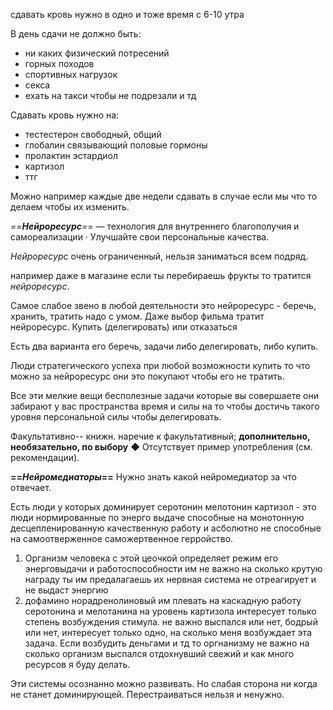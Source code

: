 
сдавать кровь нужно в одно и тоже время с 6-10 утра

В день сдачи не должно быть:
- ни каких физический потресений
- горных походов
- спортивных нагрузок
- секса
- ехать на такси чтобы не подрезали и тд

Сдавать кровь нужно на:
- тестестерон свободный, общий
- глобалин связывающий половые гормоны
- пролактин эстардиол
- картизол
- ттг

Можно например каждые две недели сдавать в случае если мы что то делаем чтобы их изменить.

_==**Нейроресурс**==_ — технология для внутреннего благополучия и самореализации · Улучшайте свои персональные качества.

_Нейроресурс_ очень ограниченный, нельзя заниматься всем подряд.

например даже в магазине если ты перебираешь фрукты то тратится *нейроресурс*.

Самое слабое звено в любой деятельности это нейроресурс - беречь, хранить, тратить надо с умом. Даже выбор фильма тратит нейроресурс. Купить (делегировать) или отказаться

Есть два варианта его беречь, задачи либо делегировать, либо купить. 

Люди стратегического успеха при любой возможности купить то что можно за нейроресурс они это покупают чтобы его не тратить.

Все эти мелкие вещи бесполезные задачи которые вы совершаете они забирают у вас пространства время и силы на то чтобы достичь такого уровня персональной силы чтобы делегировать.

Факультативно-- книжн. наречие к факультативный; **дополнительно, необязательно, по выбору** ◆ Отсутствует пример употребления (см. рекомендации).

**==*Нейромедиаторы*==** 
Нужно знать какой нейромедиатор за что отвечает.

Есть люди у которых доминирует серотонин мелотонин картизол - это люди нормированные по энерго выдаче способные на монотонную десцепленированную качественную работу и асболютно не способные на самоотверженное саможертвенное герройство. 
1. Организм человека с этой цеочкой определяет режим его энерговыдачи и работоспособности им не важно на сколько крутую награду ты им предалагаешь их нервная система не отреагирует и не выдаст энергию
2. дофамино норадренолиновый им плевать на каскадную работу серотонина и мелотанина на  уровень картизола интересует только степень возбуждения стимула. не важно выспался или нет, бодрый или нет, интересует только одно, на сколько меня возбуждает эта задача.  Если возбудить деньгами и тд то оргнанизму не важно на сколько организм выспался отдохнувший свежий и как много ресурсов я буду делать. 

Эти системы осознанно можно развивать. Но слабая сторона ни когда не станет доминирующей. Перестраиваться нельзя и ненужно. 



